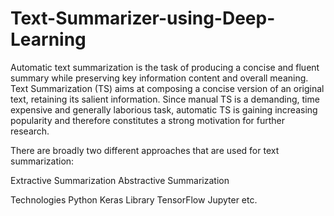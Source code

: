 # Text-Summarizer-using-Deep-Learning

Automatic text summarization is the task of producing a concise and fluent summary while preserving key information content and overall meaning. Text Summarization (TS) aims at composing a concise version of an original text, retaining its salient information. Since manual TS is a demanding, time expensive and generally laborious task, automatic TS is gaining increasing popularity and therefore constitutes a strong motivation
for further research.


There are broadly two different approaches that are used for text summarization:

Extractive Summarization
Abstractive Summarization

Technologies
Python
Keras Library
TensorFlow
Jupyter
etc.
